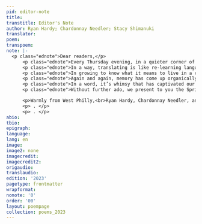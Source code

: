 ```yaml
---
pid: editor-note
title:
transtitle: Editor's Note
author: Ryan Hardy; Chardonnay Needler; Stacy Shimanuki
translator:
poem:
transpoem:
note: |-
  <p class="ednote">Dear readers,</p>
      <p class="ednote">Every Thursday evening, in a quieter corner of University of Pennsylvania’s campus, our staff meets to read translations, chat, laugh, and take a breath of fresh air from the bustle of student life. DoubleSpeak meetings typically unfold into a smattering of multilingual crossfire as we review submissions from translators hailing from Bangkok, Ankara, Santiago, Philadelphia, or any number of other places across the globe.</p>
      <p class="ednote">In a way, translating is like re-learning language. Although we are not children — we have classes, jobs, internships, and a hoard of other social and academic responsibilities — via translation and reading translation, we’re constantly learning new concepts, words, and ways of being. We realize that certain things — like the sentence “watching her watching you” — flow so much more easily in English and Mandarin than in French... but that English is deeply lacking in specific vocabulary to refer to one’s homeland. We’re asked for a little over an hour each week to rethink our biases about the interrelationship between languages and cultures the world over. Is French really that dissimilar from Japanese? Do we really differ that greatly from those sitting across from us as at our weekly meetings at Penn’s Kelly Writers’ House? And how can we share these communal bonds with those beyond our family at <em>DoubleSpeak?</em></p>
      <p class="ednote">In growing to know what it means to live in a community at Penn, in West Philadelphia, and globally, we are constantly presented with gaps in cultural information (e.g. the nearly endless string of new acronyms for university offices, getting a feel for the ease with which West Philadelphians greet each other in passing, whether or not shoes should be worn in the house, etc.). Throughout the transition to a world outside of lockdown, the <em>DoubleSpeak</em> community has been a source of comfort in translation. Translation, much like new chapters of our lives, is an exercise in unveiling meaning in and adding personal connection to things that would otherwise be daunting or unintelligible. These life experiences find their way into each new translation we read, saturating the poems and informing the way we read them.</p>
      <p class="ednote">Again and again, memory has come up organically this semester as a comforting and grounding topic of conversation in <em>DoubleSpeak</em> meetings. Most often, these conversations spiral into memories of childhood: the shade of yellow crayon we would always hope to find in the corner of an old box, the smell of rain in the places we grew up, the collective memory of hugging someone you thought was a parent but was very much not, or the seemingly monotonous weekend routines of years past that we yearn to revisit.</p>
      <p class="ednote">In a word, it’s whimsy that has captivated our staff this school year. In reviewing pieces for our 2023 issue, we saw ourselves and our stories in each translation and narrative. Even when reading more emotionally heavy materials, this link of narrative dialogue held true. Whimsy pulls us into conversation and keeps a spring in our step, encouraging us to uncover the extraordinary in everything we do.</p>
      <p class="ednote">Without further ado, we present to you the Spring 2023 issue of DoubleSpeak Magazine. May you be guided, as we were, by this collection’s whimsy.</p>

      <p>Warmly from West Philly,<br>Ryan Hardy, Chardonnay Needler, and Stacy Shimanuki<br>Editors-in-Chief</p>
      <p> . </p>
      <p> . </p>
abio:
tbio:
epigraph:
language:
lang: en
image:
image2: none
imagecredit:
imagecredit2:
origaudio:
translaudio:
edition: '2023'
pagetype: frontmatter
wrapformat:
nonote: '0'
order: '00'
layout: poempage
collection: poems_2023
---
```

